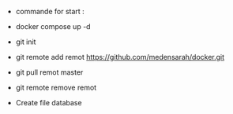 - commande for start :
- docker compose up -d

- git init
- git remote add remot https://github.com/medensarah/docker.git
- git pull remot master
- git remote remove remot
- Create file database

